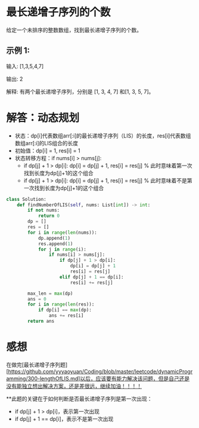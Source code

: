 # 最长递增子序列的个数

给定一个未排序的整数数组，找到最长递增子序列的个数。

## 示例 1:

输入: [1,3,5,4,7]

输出: 2

解释: 有两个最长递增子序列，分别是 [1, 3, 4, 7] 和[1, 3, 5, 7]。

# 解答：动态规划

* 状态：dp[i]代表数组arr[:i]的最长递增子序列（LIS）的长度，res[i]代表数组数组arr[:i]的LIS组合的长度
* 初始值：dp[i] = 1, res[i] = 1
* 状态转移方程：if nums[i] > nums[j]: 
  * if dp[j] + 1 > dp[i]: dp[i] = dp[j] + 1, res[i] = res[j]  % 此时意味着第一次找到长度为dp[j]+1的这个组合
  * if dp[j] + 1 > dp[i]: dp[i] = dp[j] + 1, res[i] = res[j]  % 此时意味着不是第一次找到长度为dp[j]+1的这个组合
  
```python
class Solution:
    def findNumberOfLIS(self, nums: List[int]) -> int:
        if not nums:
            return 0
        dp = []
        res = []
        for i in range(len(nums)):
            dp.append(1)
            res.append(1)
            for j in range(i):
                if nums[i] > nums[j]:
                    if dp[j] + 1 > dp[i]:
                        dp[i] = dp[j] + 1
                        res[i] = res[j]
                    elif dp[j] + 1 == dp[i]:
                        res[i] += res[j]

        max_len = max(dp)
        ans = 0
        for i in range(len(res)):
            if dp[i] == max(dp):
                ans += res[i]
        return ans
```
 # 感想
 
 在做完[最长递增子序列题][https://github.com/yyyaoyuan/Coding/blob/master/leetcode/dynamicProgramming/300-lengthOfLIS.md]以后，应该要有能力解决该问题，但是自己还是没有能独立想出解决方案，还是差很远，继续加油！！！！
 
 **此题的关键在于如何判断是否最长递增子序列是第一次出现：
 
 * if dp[j] + 1 > dp[i]，表示第一次出现
 * if dp[j] + 1 == dp[i]，表示不是第一次出现
 
 
